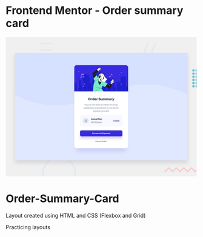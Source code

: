 # Frontend Mentor - Order summary card

![Design preview for the Order summary card coding challenge](./design/desktop-preview.jpg)

# Order-Summary-Card
Layout created using HTML and CSS (Flexbox and Grid)

Practicing layouts
